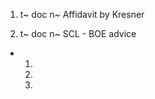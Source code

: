 1.  
    t~ doc
    n~ Affidavit by Kresner

2.  
    t~ doc
    n~ SCL - BOE advice

    
+ 
  1.
  2.
  3.
  > 